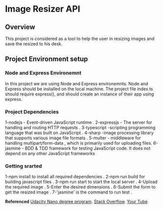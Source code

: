 # Image Resizer API
## Overview
This project is considered as a tool to help the user in resizing images and save the resized to his desk.

## Project Environment setup

### Node and Express Environemnt
In this project we are using Node and Express environemnts. Node and Express should be installed on the local machine. The project file index.ts should require express(), and should create an instance of their app using express.


### Project Dependencies
1-nodejs - Event-driven JavaScript runtime .
2-expressjs - The server for handling and routing HTTP requests .
3-typescript -scripting  programming language that was built  on JavaScript .
4-sharp -image processing library that supports various image file formats .
5-multer - middleware for handling multipart/form-data , which is primarily used for uploading files.
6-jasmine - BDD & TDD framework for testing JavaScript code. It does not depend on any other JavaScript frameworks

### Getting srarted
1-npm install to install all required dependencies .
2-npm run build for building javascript files .
3-npm run start to start the local server .
4-Upload the required image .
5-Enter the desired dimensions .
6-Submit the form to get the resized image .
7-'jasmine' is the command to run test .

**Referenced**
[Udacity Nano degree program](https://www.udacity.com/).
[Stack Overflow](https://stackoverflow.com/).
[Your Tube](https://www.youtube.com/).